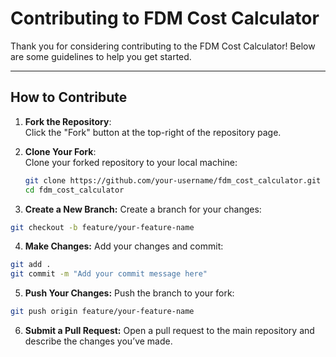 # Contributing to FDM Cost Calculator

Thank you for considering contributing to the FDM Cost Calculator! Below are some guidelines to help you get started.

---

## How to Contribute

1. **Fork the Repository**:  
   Click the "Fork" button at the top-right of the repository page.

2. **Clone Your Fork**:  
   Clone your forked repository to your local machine:
   ```bash
   git clone https://github.com/your-username/fdm_cost_calculator.git
   cd fdm_cost_calculator

3. **Create a New Branch:**
Create a branch for your changes:
```bash
git checkout -b feature/your-feature-name
```

4. **Make Changes:**
Add your changes and commit:
```bash
git add .
git commit -m "Add your commit message here"
```

5. **Push Your Changes:**
Push the branch to your fork:
```bash
git push origin feature/your-feature-name
```

6. **Submit a Pull Request:**
Open a pull request to the main repository and describe the changes you’ve made.

